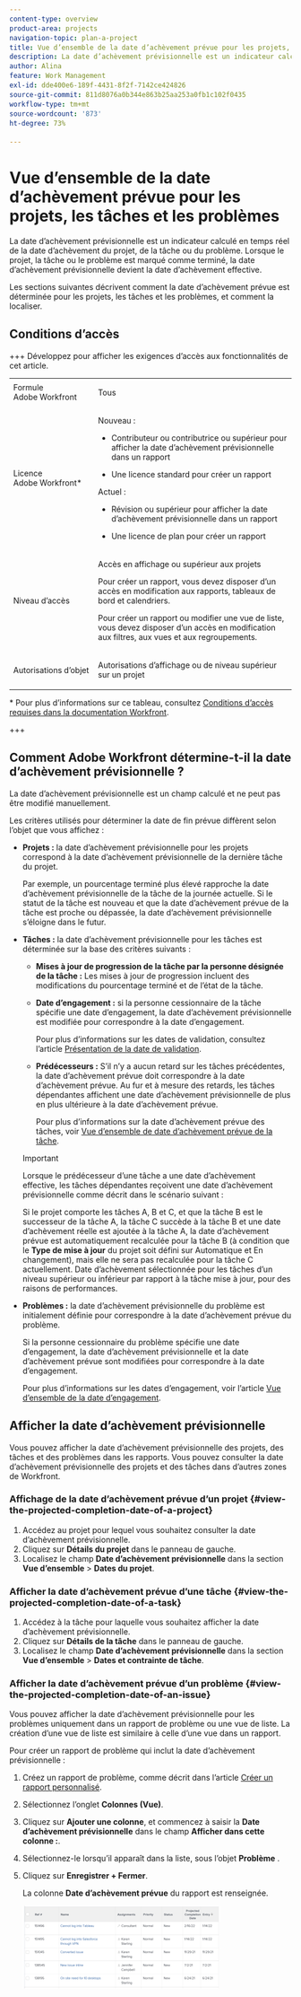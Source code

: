 ```yaml
---
content-type: overview
product-area: projects
navigation-topic: plan-a-project
title: Vue d’ensemble de la date d’achèvement prévue pour les projets, les tâches et les problèmes
description: La date d’achèvement prévisionnelle est un indicateur calculé en temps réel de la date d’achèvement du projet, de la tâche ou du problème. Lorsque le projet, la tâche ou le problème est marqué comme terminé, la date d’achèvement prévisionnelle devient la date d’achèvement effective.
author: Alina
feature: Work Management
exl-id: dde400e6-189f-4431-8f2f-7142ce424826
source-git-commit: 811d8076a0b344e863b25aa253a0fb1c102f0435
workflow-type: tm+mt
source-wordcount: '873'
ht-degree: 73%

---
```


# Vue d’ensemble de la date d’achèvement prévue pour les projets, les tâches et les problèmes

<!-- Audited: 1/2024 -->

La date d’achèvement prévisionnelle est un indicateur calculé en temps réel de la date d’achèvement du projet, de la tâche ou du problème. Lorsque le projet, la tâche ou le problème est marqué comme terminé, la date d’achèvement prévisionnelle devient la date d’achèvement effective.

Les sections suivantes décrivent comment la date d’achèvement prévue est déterminée pour les projets, les tâches et les problèmes, et comment la localiser.

## Conditions d’accès

+++ Développez pour afficher les exigences d’accès aux fonctionnalités de cet article.


<table style="table-layout:auto"> 
 <col> 
 <col> 
 <tbody> 
  <tr> 
   <td role="rowheader">Formule Adobe Workfront</td> 
   <td> <p>Tous</p> </td> 
  </tr> 
  <tr> 
   <td role="rowheader">Licence Adobe Workfront*</td> 
   <td> 
   <p>Nouveau : 
   <ul><li><p>Contributeur ou contributrice ou supérieur pour afficher la date d’achèvement prévisionnelle dans un rapport</p></li> <li><p>Une licence standard pour créer un rapport</p></li> </ul>

<p>Actuel : 
   <ul><li><p>Révision ou supérieur pour afficher la date d’achèvement prévisionnelle dans un rapport</p></li> 
   <li><p>Une licence de plan pour créer un rapport</p> </li></ul>
      </td> 
  </tr> 
  <tr> 
   <td role="rowheader">Niveau d’accès</td> 
   <td> <p>Accès en affichage ou supérieur aux projets</p> <p>Pour créer un rapport, vous devez disposer d’un accès en modification aux rapports, tableaux de bord et calendriers.</p> <p>Pour créer un rapport ou modifier une vue de liste, vous devez disposer d’un accès en modification aux filtres, aux vues et aux regroupements.</p>  </td> 
  </tr> 
  <tr> 
   <td role="rowheader">Autorisations d’objet</td> 
   <td> <p>Autorisations d’affichage ou de niveau supérieur sur un projet</p> </td> 
  </tr> 
 </tbody> 
</table>

* Pour plus d’informations sur ce tableau, consultez [Conditions d’accès requises dans la documentation Workfront](/help/quicksilver/administration-and-setup/add-users/access-levels-and-object-permissions/access-level-requirements-in-documentation.md).

+++

## Comment Adobe Workfront détermine-t-il la date d’achèvement prévisionnelle ?

La date d’achèvement prévisionnelle est un champ calculé et ne peut pas être modifié manuellement.

Les critères utilisés pour déterminer la date de fin prévue diffèrent selon l’objet que vous affichez :

* **Projets :** la date d’achèvement prévisionnelle pour les projets correspond à la date d’achèvement prévisionnelle de la dernière tâche du projet.

  Par exemple, un pourcentage terminé plus élevé rapproche la date d’achèvement prévisionnelle de la tâche de la journée actuelle. Si le statut de la tâche est nouveau et que la date d’achèvement prévue de la tâche est proche ou dépassée, la date d’achèvement prévisionnelle s’éloigne dans le futur.

* **Tâches :** la date d’achèvement prévisionnelle pour les tâches est déterminée sur la base des critères suivants :

   * **Mises à jour de progression de la tâche par la personne désignée de la tâche :** Les mises à jour de progression incluent des modifications du pourcentage terminé et de l’état de la tâche.
   * **Date d’engagement :** si la personne cessionnaire de la tâche spécifie une date d’engagement, la date d’achèvement prévisionnelle est modifiée pour correspondre à la date d’engagement.

     Pour plus d’informations sur les dates de validation, consultez l’article [Présentation de la date de validation](../../../manage-work/projects/updating-work-in-a-project/overview-of-commit-dates.md).

   * **Prédécesseurs :** S’il n’y a aucun retard sur les tâches précédentes, la date d’achèvement prévue doit correspondre à la date d’achèvement prévue. Au fur et à mesure des retards, les tâches dépendantes affichent une date d’achèvement prévisionnelle de plus en plus ultérieure à la date d’achèvement prévue.

     Pour plus d’informations sur la date d’achèvement prévue des tâches, voir [Vue d’ensemble de date d’achèvement prévue de la tâche](../../../manage-work/tasks/task-information/task-planned-completion-date.md).

  >[!IMPORTANT]
  >
  >Lorsque le prédécesseur d’une tâche a une date d’achèvement effective, les tâches dépendantes reçoivent une date d’achèvement prévisionnelle comme décrit dans le scénario suivant :
  >
  >
  >Si le projet comporte les tâches A, B et C, et que la tâche B est le successeur de la tâche A, la tâche C succède à la tâche B et une date d’achèvement réelle est ajoutée à la tâche A, la date d’achèvement prévue est automatiquement recalculée pour la tâche B (à condition que le **Type de mise à jour** du projet soit défini sur Automatique et En changement), mais elle ne sera pas recalculée pour la tâche C actuellement. Date d’achèvement sélectionnée pour les tâches d’un niveau supérieur ou inférieur par rapport à la tâche mise à jour, pour des raisons de performances.

* **Problèmes :** la date d’achèvement prévisionnelle du problème est initialement définie pour correspondre à la date d’achèvement prévue du problème.

  Si la personne cessionnaire du problème spécifie une date d’engagement, la date d’achèvement prévisionnelle et la date d’achèvement prévue sont modifiées pour correspondre à la date d’engagement.

  Pour plus d’informations sur les dates d’engagement, voir l’article [Vue d’ensemble de la date d’engagement](../../../manage-work/projects/updating-work-in-a-project/overview-of-commit-dates.md).

## Afficher la date d’achèvement prévisionnelle

Vous pouvez afficher la date d’achèvement prévisionnelle des projets, des tâches et des problèmes dans les rapports. Vous pouvez consulter la date d’achèvement prévisionnelle des projets et des tâches dans d’autres zones de Workfront.

### Affichage de la date d’achèvement prévue d’un projet {#view-the-projected-completion-date-of-a-project}

1. Accédez au projet pour lequel vous souhaitez consulter la date d’achèvement prévisionnelle.
1. Cliquez sur **Détails du projet** dans le panneau de gauche.
1. Localisez le champ **Date d’achèvement prévisionnelle** dans la section **Vue d’ensemble** > **Dates du projet**.

### Afficher la date d’achèvement prévue d’une tâche {#view-the-projected-completion-date-of-a-task}

1. Accédez à la tâche pour laquelle vous souhaitez afficher la date d’achèvement prévisionnelle.
1. Cliquez sur **Détails de la tâche** dans le panneau de gauche.
1. Localisez le champ **Date d’achèvement prévisionnelle** dans la section **Vue d’ensemble** > **Dates et contrainte de tâche**.

### Afficher la date d’achèvement prévue d’un problème {#view-the-projected-completion-date-of-an-issue}

Vous pouvez afficher la date d’achèvement prévisionnelle pour les problèmes uniquement dans un rapport de problème ou une vue de liste. La création d’une vue de liste est similaire à celle d’une vue dans un rapport.

Pour créer un rapport de problème qui inclut la date d’achèvement prévisionnelle :

1. Créez un rapport de problème, comme décrit dans l’article [Créer un rapport personnalisé](../../../reports-and-dashboards/reports/creating-and-managing-reports/create-custom-report.md).
1. Sélectionnez l’onglet **Colonnes (Vue)**.
1. Cliquez sur **Ajouter une colonne**, et commencez à saisir la **Date d’achèvement prévisionnelle** dans le champ **Afficher dans cette colonne :**.

1. Sélectionnez-le lorsqu’il apparaît dans la liste, sous l’objet **Problème** .
1. Cliquez sur **Enregistrer + Fermer**.

   La colonne **Date d’achèvement prévue** du rapport est renseignée.

   ![](assets/issue-projected-completion-date-in-view-nwe-350x148.png)
